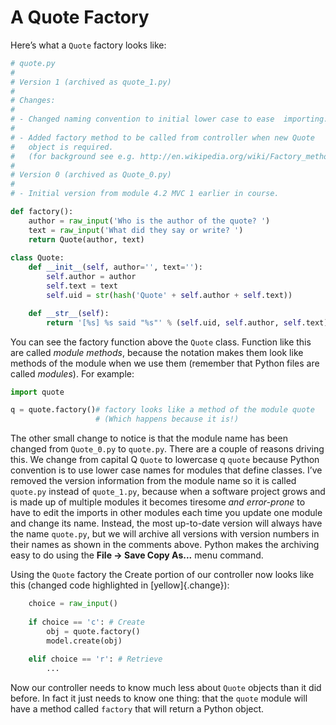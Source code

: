 # A Quote Factory

Here’s what a `Quote` factory looks like:

``` python
# quote.py
#
# Version 1 (archived as quote_1.py)
#
# Changes:
#
# - Changed naming convention to initial lower case to ease  importing.
#
# - Added factory method to be called from controller when new Quote
#   object is required.
#   (for background see e.g. http://en.wikipedia.org/wiki/Factory_method_pattern).
#
# Version 0 (archived as Quote_0.py)
#
# - Initial version from module 4.2 MVC 1 earlier in course.

def factory():
    author = raw_input('Who is the author of the quote? ')
    text = raw_input('What did they say or write? ')
    return Quote(author, text)
    
class Quote:
    def __init__(self, author='', text=''):
        self.author = author
        self.text = text
        self.uid = str(hash('Quote' + self.author + self.text))

    def __str__(self):
        return '[%s] %s said "%s"' % (self.uid, self.author, self.text)
```

You can see the factory function above the `Quote` class. Function like
this are called _module methods_, because the notation makes them look
like methods of the module when we use them (remember that Python files
are called _modules_). For example:

``` python
import quote

q = quote.factory()# factory looks like a method of the module quote
                   # (Which happens because it is!)
```

The other small change to notice is that the module name has been
changed from `Quote_0.py` to `quote.py`. There are a couple of reasons
driving this. We change from capital Q `Quote` to lowercase q `quote`
because Python convention is to use lower case names for modules that
define classes. I’ve removed the version information from the module
name so it is called `quote.py` instead of `quote_1.py`, because when a
software project grows and is made up of multiple modules it becomes
tiresome _and error-prone_ to have to edit the imports in other modules
each time you update one module and change its name. Instead, the most
up-to-date version will always have the name `quote.py`, but we will
archive all versions with version numbers in their names as shown in the
comments above. Python makes the archiving easy to do using the **File →
Save Copy As...** menu command.

Using the `Quote` factory the Create portion of our controller now looks
like this (changed code highlighted in [yellow]{.change}):

``` python
    choice = raw_input()
    
    if choice == 'c': # Create
        obj = quote.factory()
        model.create(obj)
        
    elif choice == 'r': # Retrieve
        ...
```

Now our controller needs to know much less about `Quote` objects than it
did before. In fact it just needs to know one thing: that the `quote`
module will have a method called `factory` that will return a Python
object.
